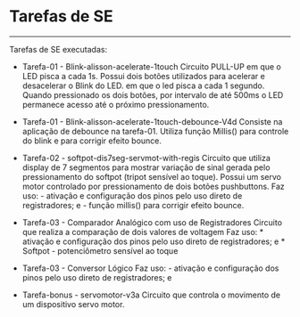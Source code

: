# Tarefas de SE

---
Tarefas de SE executadas: 

  * Tarefa-01 - Blink-alisson-acelerate-1touch
	Circuito PULL-UP em que o LED pisca a cada 1s. Possui dois botões utilizados para acelerar e desacelerar 
	o Blink do LED. em que o led pisca a cada 1 segundo. Quando pressionado os dois botões, por intervalo de até
	500ms o LED permanece acesso até o próximo pressionamento. 
	
  * Tarefa-01 - Blink-alisson-acelerate-1touch-debounce-V4d
	Consiste na aplicação de debounce na tarefa-01. Utiliza função Millis() para controle do blink
	e para corrigir efeito bounce.
	
  * Tarefa-02 - softpot-dis7seg-servmot-with-regis
	Circuito que utiliza display de 7 segmentos para mostrar variação de sinal gerada pelo pressionamento 
	do softpot (tripot sensível ao toque). Possui um servo motor controlado por pressionamento de dois botões
	pushbuttons.
	Faz uso:
		 - ativação e configuração dos pinos pelo uso direto de registradores; e
		 - função millis() para corrigir efeito bounce.
  
  * Tarefa-03 - Comparador Analógico com uso de Registradores
	Circuito que realiza a comparação de dois valores de voltagem
	Faz uso:
		  * ativação e configuração dos pinos pelo uso direto de registradores; e
		  * Softpot - potenciômetro sensível ao toque
  
  * Tarefa-03 - Conversor Lógico
	Faz uso:
		- ativação e configuração dos pinos pelo uso direto de registradores; e
  
  * Tarefa-bonus - servomotor-v3a
	Circuito que controla o movimento de um dispositivo servo motor.  

		 
    

<!--
By Alisson Cavalcante e Silva
01/10/2018
-->
